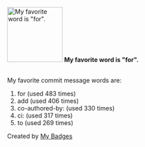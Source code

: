 <img src="https://my-badges.github.io/my-badges/favorite-word.png" alt="My favorite word is &quot;for&quot;." title="My favorite word is &quot;for&quot;." width="128">
<strong>My favorite word is &quot;for&quot;.</strong>
<br><br>

My favorite commit message words are:

1. for (used 483 times)
2. add (used 406 times)
3. co-authored-by: (used 330 times)
4. ci: (used 317 times)
5. to (used 269 times)


Created by <a href="https://github.com/my-badges/my-badges">My Badges</a>